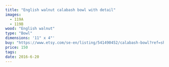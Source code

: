 ```yaml
---
title: "English walnut calabash bowl with detail"
images:
  - 119A
  - 119B
wood: "English walnut"
type: "Bowl"
dimensions: '11" x 4"'
buy: "https://www.etsy.com/se-en/listing/541490452/calabash-bowl?ref=shop_home_active_9"
price: 150
tags:
date: 2016-6-20
---
```


